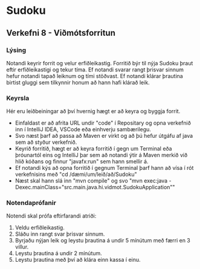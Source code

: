 # Sudoku
## Verkefni 8 - Viðmótsforritun
### Lýsing
Notandi keyrir forrit og velur erfiðleikastig. Forritið býr til nýja Sudoku þraut eftir erfiðleikastigi og tekur tíma. Ef notandi svarar rangt þrisvar sinnum hefur notandi tapað leiknum og tími stöðvast. Ef notandi klárar þrautina birtist gluggi sem tilkynnir honum að hann hafi klárað leik. 


### Keyrsla
Hér eru leiðbeiningar að því hvernig hægt er að keyra og byggja forrit.
* Einfaldast er að afrita URL undir "code" í Repositary og opna verkefnið inn í IntelliJ IDEA, VSCode eða einhverju sambærilegu.
* Svo næst þarf að passa að Maven er virkt og að þú hefur útgáfu af java sem að styður verkefnið.
* Keyrið forritið, hægt er að keyra forritið í gegn um Terminal eða þróunartól eins og IntelliJ þar sem að notandi ýtir á Maven merkið við hlið kóðans og finnur "javafx:run" sem hann smellir á.
* Ef notandi kýs að opna forritið í gegnum Terminal þarf hann að vísa í rót verkefnisins með "cd /dæmi/um/leið/að/Sudoku"
* Næst skal hann slá inn "mvn compile" og svo "mvn exec:java -Dexec.mainClass="src.main.java.hi.vidmot.SudokuApplication""


### Notendaprófanir
Notendi skal prófa eftirfarandi atriði:
1. Veldu erfiðleikastig.
2. Sláðu inn rangt svar þrisvar sinnum.
3. Byrjaðu nýjan leik og leystu þrautina á undir 5 mínútum með færri en 3 villur.
4. Leystu þrautina á undir 2 mínútum.
5. Leystu þrautina með því að klára einn kassa í einu.
